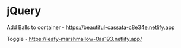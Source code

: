 # jQuery



Add Balls to container - https://beautiful-cassata-c8e34e.netlify.app


Toggle - https://leafy-marshmallow-0aa193.netlify.app/
